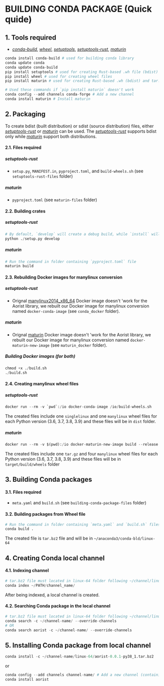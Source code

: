 # BUILDING CONDA PACKAGE (Quick quide)
## 1. Tools required
- [*conda-build*](https://docs.conda.io/_/downloads/conda-build/en/latest/pdf/), [*wheel*](https://pypi.org/project/setuptools-rust/), [*setuptools*](https://pypi.org/project/setuptools/), [*setuptools-rust*](https://pypi.org/project/setuptools-rust/), [*maturin*](https://pypi.org/project/maturin/) 
```python
conda install conda-build # used for building conda library
conda update conda 
conda update conda-build 
pip install setuptools # used for creating Rust-based .wh file (bdist)
pip install wheel # used for creating wheel files
pip install maturin # used for creating Rust-based .wh (bdist) and tar.gz (sdist) files  

# Used these commands if `pip install maturin` doesn't work
conda config --add channels conda-forge # Add a new channel
conda install maturin # Install maturin
```


## 2. Packaging 
To create bdist (built distribution) or sdist (source distribution) files, either [*setuptools-rust*](https://pypi.org/project/setuptools-rust/) or [*maturin*](https://pypi.org/project/maturin/) can be used. The [*setuptools-rust*](https://pypi.org/project/setuptools-rust/) supports bdist only while [*maturin*](https://pypi.org/project/maturin/) support both distributions.  

#### 2.1. Files required
##### *setuptools-rust*
- `setup.py`, `MANIFEST.in`, `pyproject.toml`, and `build-wheels.sh` (see `setuptools-rust-files` folder)
##### *maturin*
- `pyproject.toml` (see `maturin-files` folder)

#### 2.2. Building crates
##### *setuptools-rust*
```python
# By default, `develop` will create a debug build, while `install` will create a release build.
python ./setup.py develop
```

##### *maturin*
```python
# Run the command in folder containing `pyproject.toml` file
maturin build
```

#### 2.3. Rebuilding Docker images for manylinux conversion
##### *setuptools-rust*
- Orignal [manylinux2014_x86_64](quay.io/pypa/manylinux2014_x86_64) Docker image  doesn't 'work for the Aorist library, we rebuilt our Docker image for manylinux conversion named `docker-conda-image` (see `conda_docker` folder).

##### *maturin*
- Orignal [maturin](https://hub.docker.com/r/konstin2/maturin) Docker image doesn't 'work for the Aorist library, we rebuilt our Docker image for manylinux conversion named `docker-maturin-new-image` (see `maturin_docker` folder).

##### *Building Docker images (for both)* 
```python
chmod +x ./build.sh
./build.sh
```

#### 2.4. Creating manylinux wheel files
##### *setuptools-rust*
```python
docker run --rm -v `pwd`:/io docker-conda-image /io/build-wheels.sh
```
The created files include one `singlelinux` and one `manylinux` wheel files for each Python version (3.6, 3.7, 3.8, 3.9) and these files will be in `dist` folder.

##### *maturin*
```python
docker run --rm -v $(pwd):/io docker-maturin-new-image build --release
```
The created files include one `tar.gz`  and four `manylinux` wheel files for each Python version (3.6, 3.7, 3.8, 3.9) and these files will be in `target/build/wheels` folder

## 3. Building Conda packages  
#### 3.1. Files required
- `meta.yaml` and `build.sh` (see `building-conda-package-files` folder)

#### 3.2. Building packages from Wheel file
```python
# Run the command in folder containing `meta.yaml` and `build.sh` files
conda build .
```
The created file is `tar.bz2` file and will be in `~/anaconda3/conda-bld/linux-64`

## 4. Creating Conda local channel 
#### 4.1. Indexing channel
```python
# tar.bz2 file must located in linux-64 folder following ~/channel/linux-64/package.tar.bz2
conda index ~/PATH/channel_name/
```
After being indexed, a local channel is created.

#### 4.2. Searching Conda package in the local channel
```python
# tar.bz2 file must located in linux-64 folder following ~/channel/linux-64/package.tar.bz2
conda search -c ~/channel-name/ --override-channels
# OR
conda search aorist -c ~/channel-name/ --override-channels
```
## 5. Installing Conda package from local channel
```python
conda install -c ~/channel-name/linux-64/aorist-0.0.1-py38_1.tar.bz2
```
or
```python
conda config --add channels channel-name/ # Add a new channel (containing aorist)
conda install aorist
```
